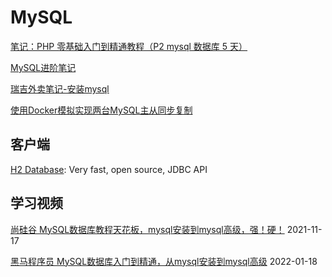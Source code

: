 # MySQL

[笔记：PHP 零基础入门到精通教程（P2 mysql 数据库 5 天）](/blog/php-mysql/index.md)

[MySQL进阶笔记](blog/mysq-advance/index.md)

[瑞吉外卖笔记-安装mysql](/blog/reggie-doc/doc/linux/linux-install-mysql)

[使用Docker模拟实现两台MySQL主从同步复制](https://pengshiyu.blog.csdn.net/article/details/128923517)

## 客户端

[H2 Database](http://www.h2database.com/): Very fast, open source, JDBC API


## 学习视频

[尚硅谷 MySQL数据库教程天花板，mysql安装到mysql高级，强！硬！](https://www.bilibili.com/video/BV1iq4y1u7vj) 2021-11-17

[黑马程序员 MySQL数据库入门到精通，从mysql安装到mysql高级](https://www.bilibili.com/video/BV1Kr4y1i7ru) 2022-01-18